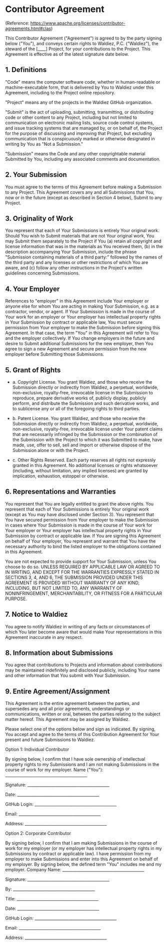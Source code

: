 # Contributor Agreement

(Reference: <https://www.apache.org/licenses/contributor-agreements.html#clas>)

This Contributor Agreement ("Agreement") is agreed to by the party signing below ("You"), and conveys certain rights to Waldiez, P.C. ("Waldiez"), the steward of the [____] Project, for your contributions to the Project. This Agreement is effective as of the latest signature date below.

## 1. Definitions

"Code" means the computer software code, whether in human-readable or machine-executable form, that is delivered by You to Waldiez under this Agreement, including to the Project online repository.

"Project" means any of the projects in the Waldiez GitHub organization.

"Submit" is the act of uploading, submitting, transmitting, or distributing code or other content to any Project, including but not limited to communication on electronic mailing lists, source code control systems, and issue tracking systems that are managed by, or on behalf of, the Project for the purpose of discussing and improving that Project, but excluding communication that is conspicuously marked or otherwise designated in writing by You as "Not a Submission."

"Submission" means the Code and any other copyrightable material Submitted by You, including any associated comments and documentation.

## 2. Your Submission

You must agree to the terms of this Agreement before making a Submission to any Project. This Agreement covers any and all Submissions that You, now or in the future (except as described in Section 4 below), Submit to any Project.

## 3. Originality of Work

You represent that each of Your Submissions is entirely Your original work. Should You wish to Submit materials that are not Your original work, You may Submit them separately to the Project if You (a) retain all copyright and license information that was in the materials as You received them, (b) in the description accompanying Your Submission, include the phrase "Submission containing materials of a third party:" followed by the names of the third party and any licenses or other restrictions of which You are aware, and (c) follow any other instructions in the Project's written guidelines concerning Submissions.

## 4. Your Employer

References to "employer" in this Agreement include Your employer or anyone else for whom You are acting in making Your Submission, e.g. as a contractor, vendor, or agent. If Your Submission is made in the course of Your work for an employer or Your employer has intellectual property rights in Your Submission by contract or applicable law, You must secure permission from Your employer to make the Submission before signing this Agreement. In that case, the term "You" in this Agreement will refer to You and the employer collectively. If You change employers in the future and desire to Submit additional Submissions for the new employer, then You agree to sign a new Agreement and secure permission from the new employer before Submitting those Submissions.

## 5. Grant of Rights

- a. Copyright License. You grant Waldiez, and those who receive the Submission directly or indirectly from Waldiez, a perpetual, worldwide, non-exclusive, royalty-free, irrevocable license in the Submission to reproduce, prepare derivative works of, publicly display, publicly perform, and distribute the Submission and such derivative works, and to sublicense any or all of the foregoing rights to third parties.

- b. Patent License. You grant Waldiez, and those who receive the Submission directly or indirectly from Waldiez, a perpetual, worldwide, non-exclusive, royalty-free, irrevocable license under Your patent claims that are necessarily infringed by the Submission or the combination of the Submission with the Project to which it was Submitted to make, have made, use, offer to sell, sell and import or otherwise dispose of the Submission alone or with the Project.  

- c. Other Rights Reserved. Each party reserves all rights not expressly granted in this Agreement. No additional licenses or rights whatsoever (including, without limitation, any implied licenses) are granted by implication, exhaustion, estoppel or otherwise.

## 6. Representations and Warranties

You represent that You are legally entitled to grant the above rights. You represent that each of Your Submissions is entirely Your original work (except as You may have disclosed under Section 3). You represent that You have secured permission from Your employer to make the Submission in cases where Your Submission is made in the course of Your work for Your employer or Your employer has intellectual property rights in Your Submission by contract or applicable law. If You are signing this Agreement on behalf of Your employer, You represent and warrant that You have the necessary authority to bind the listed employer to the obligations contained in this Agreement.

You are not expected to provide support for Your Submission, unless You choose to do so. UNLESS REQUIRED BY APPLICABLE LAW OR AGREED TO IN WRITING, AND EXCEPT FOR THE WARRANTIES EXPRESSLY STATED IN SECTIONS 3, 4, AND 6, THE SUBMISSION PROVIDED UNDER THIS AGREEMENT IS PROVIDED WITHOUT WARRANTY OF ANY KIND, INCLUDING, BUT NOT LIMITED TO, ANY WARRANTY OF NONINFRINGEMENT, MERCHANTABILITY, OR FITNESS FOR A PARTICULAR PURPOSE.

## 7. Notice to Waldiez

You agree to notify Waldiez in writing of any facts or circumstances of which You later become aware that would make Your representations in this Agreement inaccurate in any respect.

## 8. Information about Submissions

You agree that contributions to Projects and information about contributions may be maintained indefinitely and disclosed publicly, including Your name and other information that You submit with Your Submission.

## 9. Entire Agreement/Assignment

This Agreement is the entire agreement between the parties, and supersedes any and all prior agreements, understandings or communications, written or oral, between the parties relating to the subject matter hereof. This Agreement may be assigned by Waldiez.

Please select one of the options below and sign as indicated. By signing, You accept and agree to the terms of this Contribution Agreement for Your present and future Submissions to Waldiez.

Option 1: Individual Contributor

By signing below, I confirm that I have sole ownership of intellectual property rights to my Submissions and I am not making Submissions in the course of work for my employer.
Name ("You"): _________________________________________

Signature: _________________________________________

Date: _________________________________________

GitHub Login: _________________________________________

Email: _________________________________________

Address: _________________________________________

Option 2: Corporate Contributor

By signing below, I confirm that I am making Submissions in the course of work for my employer (or my employer has intellectual property rights in my Submissions by contract or applicable law). I have permission from my employer to make Submissions and enter into this Agreement on behalf of my employer. By signing below, the defined term "You" includes me and my employer.
Company Name: _________________________________________

Signature: _________________________________________

By: _________________________________________

Title: _________________________________________

Date: _________________________________________

GitHub Login: _________________________________________

Email: _________________________________________

Address: _________________________________________
